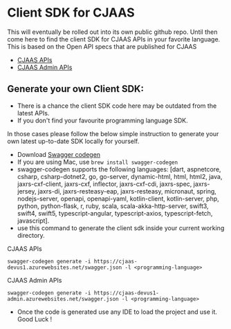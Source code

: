 # Client SDK for CJAAS 

This will eventually be rolled out into its own public github repo. Until then come here to find the client SDK for CJAAS APIs in your favorite language. This is based on the Open API specs that are published for CJAAS 
- [CJAAS APIs](https://cjaas-devus1.azurewebsites.net/swagger/ui)
- [CJAAS Admin APIs](https://cjaas-devus1-admin.azurewebsites.net/swagger/ui)

## Generate your own Client SDK: 
* There is a chance the client SDK code here may be outdated from the latest APIs.
* If you don't find your favourite programming language SDK. 

In those cases please follow the below simple instruction to generate your own latest up-to-date SDK locally for yourself. 
  
* Download [Swagger codegen](https://swagger.io/tools/swagger-codegen/)
* If you are using Mac, use ```brew install swagger-codegen ```
* swagger-codegen supports the following languages: [dart, aspnetcore, csharp, csharp-dotnet2, go, go-server, dynamic-html, html, html2, java, jaxrs-cxf-client, jaxrs-cxf, inflector, jaxrs-cxf-cdi, jaxrs-spec, jaxrs-jersey, jaxrs-di, jaxrs-resteasy-eap, jaxrs-resteasy, micronaut, spring, nodejs-server, openapi, openapi-yaml, kotlin-client, kotlin-server, php, python, python-flask, r, ruby, scala, scala-akka-http-server, swift3, swift4, swift5, typescript-angular, typescript-axios, typescript-fetch, javascript]. 
* use this command to generate the client sdk inside your current working directory. 

CJAAS APIs
```
swagger-codegen generate -i https://cjaas-devus1.azurewebsites.net/swagger.json -l <programming-language>
``` 

CJAAS Admin APIs
```
swagger-codegen generate -i https://cjaas-devus1-admin.azurewebsites.net/swagger.json -l <programming-language>
```
* Once the code is generated use any IDE to load the project and use it. Good Luck ! 
